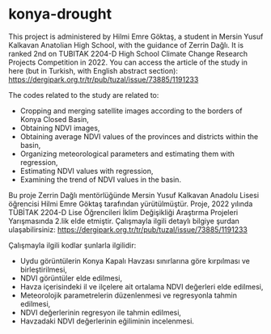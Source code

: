 # konya-drought

This project is administered by Hilmi Emre Göktaş, a student in Mersin Yusuf Kalkavan Anatolian High School, with the guidance of Zerrin Dağlı. It is ranked 2nd on TUBITAK 2204-D High School Climate Change Research Projects Competition in 2022. You can access the article of the study in here (but in Turkish, with English abstract section): https://dergipark.org.tr/tr/pub/tuzal/issue/73885/1191233

The codes related to the study are related to:
* Cropping and merging satellite images according to the borders of Konya Closed Basin,
* Obtaining NDVI images,
* Obtaining average NDVI values ​​of the provinces and districts within the basin,
* Organizing meteorological parameters and estimating them with regression,
* Estimating NDVI values ​​with regression,
* Examining the trend of NDVI values ​​in the basin.

Bu proje Zerrin Dağlı mentörlüğünde Mersin Yusuf Kalkavan Anadolu Lisesi öğrencisi Hilmi Emre Göktaş tarafından yürütülmüştür. Proje, 2022 yılında TÜBİTAK 2204-D Lise Öğrencileri İklim Değişikliği Araştırma Projeleri Yarışmasında 2.lik elde etmiştir. Çalışmayla ilgili detaylı bilgiye şurdan ulaşabilirsiniz: https://dergipark.org.tr/tr/pub/tuzal/issue/73885/1191233

Çalışmayla ilgili kodlar şunlarla ilgilidir:
* Uydu görüntülerin Konya Kapalı Havzası sınırlarına göre kırpılması ve birleştirilmesi,
* NDVI görüntüler elde edilmesi,
* Havza içerisindeki il ve ilçelere ait ortalama NDVI değerleri elde edilmesi,
* Meteorolojik parametrelerin düzenlenmesi ve regresyonla tahmin edilmesi,
* NDVI değerlerinin regresyon ile tahmin edilmesi,
* Havzadaki NDVI değerlerinin eğiliminin incelenmesi.

